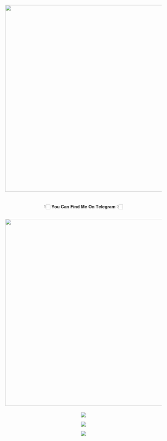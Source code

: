 <a href="https://github.com/BotMasterOfficial/"><img src="https://img.shields.io/badge/𝕸𝖚𝖐𝖊𝖘𝖍%20𝕾𝖔𝖑𝖆𝖓𝖐𝖎-gold?&style=flat-square?&logo=github" width=600px></a></p>

#
<p align="center">👇🏻 𝐘𝐨𝐮 𝐂𝐚𝐧 𝐅𝐢𝐧𝐝 𝐌𝐞 𝐎𝐧 𝐓𝐞𝐥𝐞𝐠𝐫𝐚𝐦 👇🏻</p>

## <a href="https://t.me/mkspali"><img src="https://img.shields.io/badge/Telegram-𝕸𝖚𝖐𝖊𝖘𝖍%20𝕾𝖔𝖑𝖆𝖓𝖐𝖎-gold?&style=flat-square?&logo=telegram" width=600px></a></p>


<p align="center"><img src="https://komarev.com/ghpvc/?username=BotMasterOfficial&color=blue&style=flat-square&label=Profile+Views" /></p>
<p align="center"><a href="https://github.com/BotMasterOfficial"><img src="https://github-readme-stats.vercel.app/api?username=BotMasterOfficial&show_icons=true&theme=radical"></a></p>
<p align="center"><a href="https://github.com/BotMasterOfficial"><img src="https://github-readme-stats.vercel.app/api/top-langs/?username=BotMasterOfficial&theme=radical&layout=compact"></a></p> 
